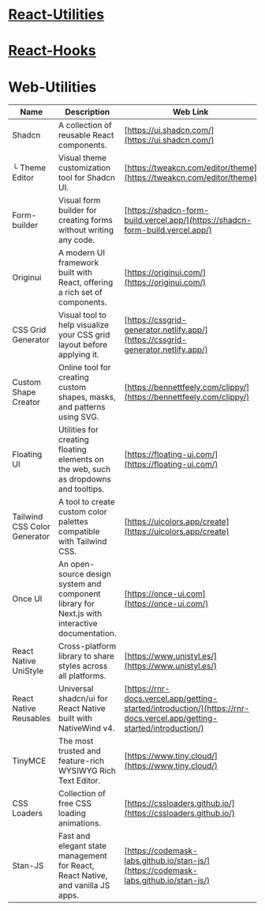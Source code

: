 
# [React-Utilities](./utils.md)
# [React-Hooks](./hooks.md)

# Web-Utilities

| Name                  | Description                                                                                                         | Web Link                                                     |
|-----------------------|---------------------------------------------------------------------------------------------------------------------|--------------------------------------------------------------|
| Shadcn                | A collection of reusable React components.                                                                          | [https://ui.shadcn.com/](https://ui.shadcn.com/)            |
| └ Theme Editor        | Visual theme customization tool for Shadcn UI.                                                                      | [https://tweakcn.com/editor/theme](https://tweakcn.com/editor/theme) |
| Form-builder          | Visual form builder for creating forms without writing any code.                                                    | [https://shadcn-form-build.vercel.app/](https://shadcn-form-build.vercel.app/)|
| Originui              | A modern UI framework built with React, offering a rich set of components.                                          | [https://originui.com/](https://originui.com/)                |
| CSS Grid Generator    | Visual tool to help visualize your CSS grid layout before applying it.                                              | [https://cssgrid-generator.netlify.app/](https://cssgrid-generator.netlify.app/)|
| Custom Shape Creator  | Online tool for creating custom shapes, masks, and patterns using SVG.                                              | [https://bennettfeely.com/clippy/](https://bennettfeely.com/clippy/)|
| Floating UI           | Utilities for creating floating elements on the web, such as dropdowns and tooltips.                                | [https://floating-ui.com/](https://floating-ui.com/)          |
| Tailwind CSS Color Generator | A tool to create custom color palettes compatible with Tailwind CSS.                                         | [https://uicolors.app/create](https://uicolors.app/create)    |
| Once UI               | An open-source design system and component library for Next.js with interactive documentation.                      | [https://once-ui.com](https://once-ui.com/)                  |
| React Native UniStyle | Cross-platform library to share styles across all platforms.                                                        | [https://www.unistyl.es/](https://www.unistyl.es/)           |
| React Native Reusables| Universal shadcn/ui for React Native built with NativeWind v4.                                                      | [https://rnr-docs.vercel.app/getting-started/introduction/](https://rnr-docs.vercel.app/getting-started/introduction/) |
| TinyMCE               | The most trusted and feature-rich WYSIWYG Rich Text Editor.                                                         | [https://www.tiny.cloud/](https://www.tiny.cloud/)           |
| CSS Loaders           | Collection of free CSS loading animations.                                                                          | [https://cssloaders.github.io/](https://cssloaders.github.io/)|
| Stan-JS               | Fast and elegant state management for React, React Native, and vanilla JS apps.                                     | [https://codemask-labs.github.io/stan-js/](https://codemask-labs.github.io/stan-js/)|
